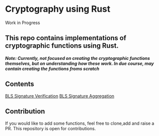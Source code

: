 # Cryptography using Rust

Work in Progress

## This repo contains implementations of cryptographic functions using Rust.

##### Note: Currently, not focused on creating the cryptographic functions themselves, but on understanding how these work. In due course, may contain creating the functions froms scratch

## Contents

[BLS Signature Verification](./src/bls.rs)
[BLS Signature Aggregation](./src/bls_aggregation.rs)

## Contribution

If you would like to add some functions, feel free to clone,add and raise a PR. This repository is open for contributions.
